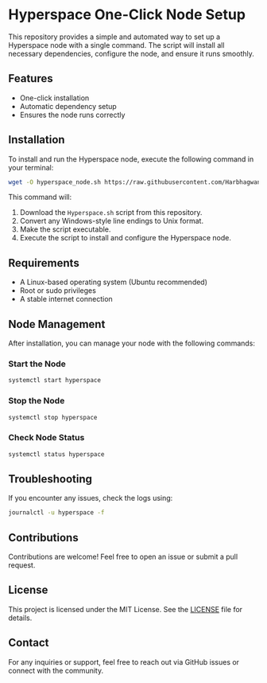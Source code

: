 # Hyperspace One-Click Node Setup

This repository provides a simple and automated way to set up a Hyperspace node with a single command. The script will install all necessary dependencies, configure the node, and ensure it runs smoothly.

## Features
- One-click installation
- Automatic dependency setup
- Ensures the node runs correctly

## Installation
To install and run the Hyperspace node, execute the following command in your terminal:

```bash
wget -O hyperspace_node.sh https://raw.githubusercontent.com/HarbhagwanDhaliwal/Hyperspace_one_click_node/main/hyperspace_node.sh && sed -i 's/\r$//' hyperspace_node.sh && chmod +x hyperspace_node.sh && ./hyperspace_node.sh

```

This command will:
1. Download the `Hyperspace.sh` script from this repository.
2. Convert any Windows-style line endings to Unix format.
3. Make the script executable.
4. Execute the script to install and configure the Hyperspace node.

## Requirements
- A Linux-based operating system (Ubuntu recommended)
- Root or sudo privileges
- A stable internet connection

## Node Management
After installation, you can manage your node with the following commands:

### Start the Node
```bash
systemctl start hyperspace
```

### Stop the Node
```bash
systemctl stop hyperspace
```

### Check Node Status
```bash
systemctl status hyperspace
```

## Troubleshooting
If you encounter any issues, check the logs using:
```bash
journalctl -u hyperspace -f
```

## Contributions
Contributions are welcome! Feel free to open an issue or submit a pull request.

## License
This project is licensed under the MIT License. See the [LICENSE](LICENSE) file for details.

## Contact
For any inquiries or support, feel free to reach out via GitHub issues or connect with the community.

